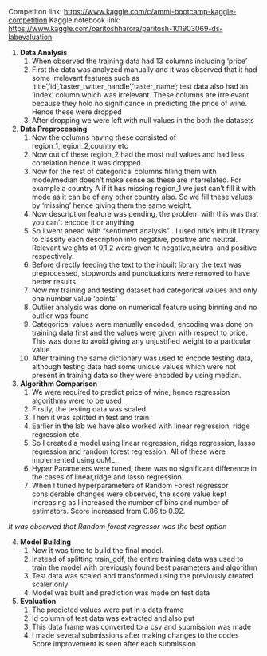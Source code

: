 Competiton link: https://www.kaggle.com/c/ammi-bootcamp-kaggle-competition
Kaggle notebook link: https://www.kaggle.com/paritoshharora/paritosh-101903069-ds-labevaluation
1. **Data Analysis**
   1. When observed the training data had 13 columns including ‘price’
   2. First the data was analyzed manually and it was observed that it had some irrelevant features such as ‘title’,’id’,’taster\_twitter\_handle’,’taster\_name’; test data also had an ‘index’ column which was irrelevant. These columns are irrelevant because they hold no significance in predicting the price of wine. Hence these were dropped
   3. After dropping we were left with null values in the both the datasets
2. **Data Preprocessing**
   1. Now the columns having these consisted of region\_1,region\_2,country etc
   2. Now out of these region\_2 had the most null values and had less correlation hence it was dropped.
   3. Now for the rest of categorical columns filling them with mode/median doesn’t make sense as these are interrelated. For example a country A if it has missing region\_1 we just can’t fill it with mode as it can be of any other country also. So we fill these values by ‘missing’ hence giving them the same weight.
   4. Now description feature was pending, the problem with this was that you can’t encode it or anything
   5. So I went ahead with “sentiment analysis” . I used nltk’s inbuilt library to classify each description into negative, positive and neutral. Relevant weights of 0,1,2 were given to negative,neutral and positive respectively.
   6. Before directly feeding the text to the inbuilt library the text was preprocessed, stopwords and punctuations were removed to have better results.
   7. Now my training and testing dataset had categorical values and only one number value ‘points’
   8. Outlier analysis was done on numerical feature using binning and no outlier was found
   9. Categorical values were manually encoded, encoding was done on training data first and the values were given with respect to price. This was done to avoid giving any unjustified weight to a particular value.
   10. After training the same dictionary was used to encode testing data, although testing data had some unique values which were not present in training data so they were encoded by using median.
3. **Algorithm Comparison**
   1. We were required to predict price of wine, hence regression algorithms were to be used
   2. Firstly, the testing data was scaled
   3. Then it was splitted in test and train
   4. Earlier in the lab we have also worked with linear regression, ridge regression etc.
   5. So I created a model using linear regression, ridge regression, lasso regression and random forest regression. All of these were implemented using cuML.
   6. Hyper Parameters were tuned, there was no significant difference in the cases of linear,ridge and lasso regression.
   7. When I tuned hyperparameters of Random Forest regressor considerable changes were observed, the score value kept increasing as I increased the number of bins and number of estimators. Score increased from 0.86 to 0.92.

*It was observed that Random forest regressor was the best option*

4. **Model Building**
   1. Now it was time to build the final model.
   2. Instead of splitting train\_gdf, the entire training data was used to train the model with previously found best parameters and algorithm
   3. Test data was scaled and transformed using the previously created scaler only
   4. Model was built and prediction was made on test data
5. **Evaluation**
   1. The predicted values were put in a data frame
   2. Id column of test data was extracted and also put
   3. This data frame was converted to a csv and submission was made
   4. I made several submissions after making changes to the codes
 Score improvement is seen after each submission







